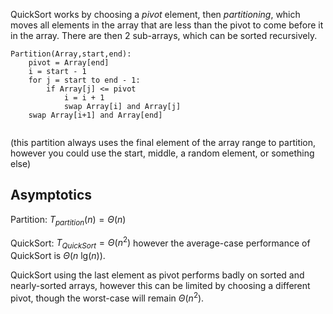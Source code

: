 QuickSort works by choosing a *pivot* element, then *partitioning*, which moves all elements in the array that are less than the pivot to come before it in the array. There are then 2 sub-arrays, which can be sorted recursively.

```
Partition(Array,start,end):
	pivot = Array[end]
	i = start - 1
	for j = start to end - 1:
		if Array[j] <= pivot
			i = i + 1
			swap Array[i] and Array[j]
	swap Array[i+1] and Array[end]
	
```
(this partition always uses the final element of the array range to partition, however you could use the start, middle, a random element, or something else)

## Asymptotics
Partition:
$T_{partition}(n)=\Theta(n)$

QuickSort:
$T_{QuickSort}=\Theta(n^2)$
however the average-case performance of QuickSort is $\Theta(n\text{ lg}(n))$.

QuickSort using the last element as pivot performs badly on sorted and nearly-sorted arrays, however this can be limited by choosing a different pivot, though the worst-case will remain $\Theta(n^2)$.